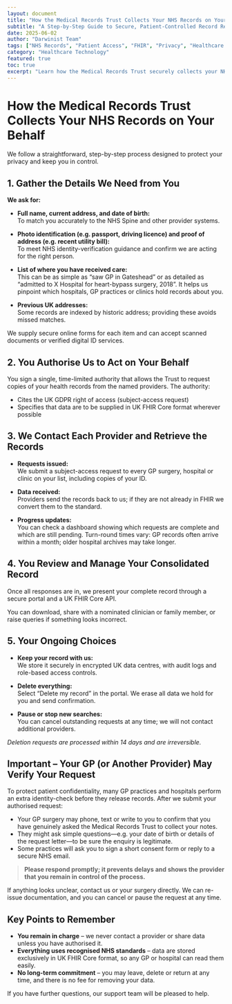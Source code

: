 ```yaml
---
layout: document
title: "How the Medical Records Trust Collects Your NHS Records on Your Behalf"
subtitle: "A Step-by-Step Guide to Secure, Patient-Controlled Record Retrieval"
date: 2025-06-02
author: "Darwinist Team"
tags: ["NHS Records", "Patient Access", "FHIR", "Privacy", "Healthcare Standards"]
category: "Healthcare Technology"
featured: true
toc: true
excerpt: "Learn how the Medical Records Trust securely collects your NHS health records, keeps you in control, and ensures compliance with UK standards and privacy law."
---
```


# How the Medical Records Trust Collects Your NHS Records on Your Behalf

We follow a straightforward, step-by-step process designed to protect your privacy and keep you in control.

## 1. Gather the Details We Need from You

**We ask for:**

- **Full name, current address, and date of birth:**  
  To match you accurately to the NHS Spine and other provider systems.

- **Photo identification (e.g. passport, driving licence) and proof of address (e.g. recent utility bill):**  
  To meet NHS identity-verification guidance and confirm we are acting for the right person.

- **List of where you have received care:**  
  This can be as simple as “saw GP in Gateshead” or as detailed as “admitted to X Hospital for heart-bypass surgery, 2018”. It helps us pinpoint which hospitals, GP practices or clinics hold records about you.

- **Previous UK addresses:**  
  Some records are indexed by historic address; providing these avoids missed matches.

We supply secure online forms for each item and can accept scanned documents or verified digital ID services.

## 2. You Authorise Us to Act on Your Behalf

You sign a single, time-limited authority that allows the Trust to request copies of your health records from the named providers. The authority:

- Cites the UK GDPR right of access (subject-access request)
- Specifies that data are to be supplied in UK FHIR Core format wherever possible

## 3. We Contact Each Provider and Retrieve the Records

- **Requests issued:**  
  We submit a subject-access request to every GP surgery, hospital or clinic on your list, including copies of your ID.

- **Data received:**  
  Providers send the records back to us; if they are not already in FHIR we convert them to the standard.

- **Progress updates:**  
  You can check a dashboard showing which requests are complete and which are still pending. Turn-round times vary: GP records often arrive within a month; older hospital archives may take longer.

## 4. You Review and Manage Your Consolidated Record

Once all responses are in, we present your complete record through a secure portal and a UK FHIR Core API.

You can download, share with a nominated clinician or family member, or raise queries if something looks incorrect.

## 5. Your Ongoing Choices

- **Keep your record with us:**  
  We store it securely in encrypted UK data centres, with audit logs and role-based access controls.

- **Delete everything:**  
  Select “Delete my record” in the portal. We erase all data we hold for you and send confirmation.

- **Pause or stop new searches:**  
  You can cancel outstanding requests at any time; we will not contact additional providers.

_Deletion requests are processed within 14 days and are irreversible._

## Important – Your GP (or Another Provider) May Verify Your Request

To protect patient confidentiality, many GP practices and hospitals perform an extra identity-check before they release records. After we submit your authorised request:

- Your GP surgery may phone, text or write to you to confirm that you have genuinely asked the Medical Records Trust to collect your notes.
- They might ask simple questions—e.g. your date of birth or details of the request letter—to be sure the enquiry is legitimate.
- Some practices will ask you to sign a short consent form or reply to a secure NHS email.

> **Please respond promptly; it prevents delays and shows the provider that you remain in control of the process.**

If anything looks unclear, contact us or your surgery directly. We can re-issue documentation, and you can cancel or pause the request at any time.

## Key Points to Remember

- **You remain in charge** – we never contact a provider or share data unless you have authorised it.
- **Everything uses recognised NHS standards** – data are stored exclusively in UK FHIR Core format, so any GP or hospital can read them easily.
- **No long-term commitment** – you may leave, delete or return at any time, and there is no fee for removing your data.

If you have further questions, our support team will be pleased to help.